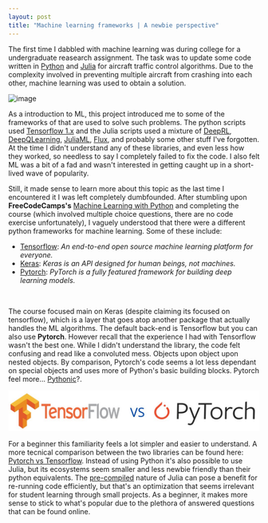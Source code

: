 ```yaml
---
layout: post
title: "Machine learning frameworks | A newbie perspective"
---
```


The first time I dabbled with machine learning was during college for a undergraduate reasearch assignment. The task was to update some code written in [Python](https://www.python.org/) and [Julia](https://julialang.org/) for aircraft traffic control algorithms. Due to the complexity involved in preventing multiple aircraft from crashing into each other, machine learning was used to obtain a solution.

![image](https://www.mdpi.com/symmetry/symmetry-12-00985/article_deploy/html/images/symmetry-12-00985-g001-550.jpg)

As a introduction to ML, this project introduced me to some of the frameworks of that are used to solve such problems. The python scripts used [Tensorflow 1.x](https://www.tensorflow.org/) and the Julia scripts used a mixture of [DeepRL](https://github.com/mkschleg/DeepRL.jl), [DeepQLearning](https://github.com/JuliaPOMDP/DeepQLearning.jl), [JuliaML](https://github.com/JuliaML), [Flux](https://fluxml.ai/Flux.jl/stable/), and probably some other stuff I've forgotten. At the time I didn't understand any of these libraries, and even less how they worked, so needless to say I completely failed to fix the code. I also felt ML was a bit of a fad and wasn't interested in getting caught up in a short-lived wave of popularity. 
 
Still, it made sense to learn more about this topic as the last time I encountered it I was left completely dumbfounded. After stumbling upon __FreeCodeCamps's__ [Machine Learning with Python](https://www.freecodecamp.org/learn/machine-learning-with-python/) and completing the course (which involved multiple choice questions, there are no code exercise unfortunately), I vaguely understood that there were a different python frameworks for machine learning. Some of these include:

- [Tensorflow](https://www.tensorflow.org/): _An end-to-end open source machine learning platform for everyone._
- [Keras](https://keras.io/): _Keras is an API designed for human beings, not machines._
- [Pytorch](https://pytorch.org/): _PyTorch is a fully featured framework for building deep learning models._   
<br>

The course focused main on Keras (despite claiming its focused on tensorflow), which is a layer that goes atop another package that actually handles the ML algorithms. The default back-end is Tensorflow but you can also use __Pytorch__. However recall that the experience I had with Tensorflow wasn't the best one. While I didn't understand the library, the code felt confusing and read like a convoluted mess. Objects upon object upon nested objects. By comparison, Pytorch's code seems a lot less dependant on special objects and uses more of Python's basic building blocks. Pytorch feel more... [Pythonic](https://builtin.com/data-science/pythonic)?.

![image](/img/machine-learning/framworks.jpg)

For a beginner this familiarity feels a lot simpler and easier to understand. A more tecnical comparison between the two libraries can be found here: [Pytorch vs Tensorflow](https://realpython.com/pytorch-vs-tensorflow/). Instead of using Python it's also possible to use Julia, but its ecosystems seem smaller and less newbie friendly than their python equivalents. The [pre-compiled](https://julialang.github.io/PrecompileTools.jl/stable/) nature of Julia can pose a benefit for re-running code efficiently, but that's an optimization that seems irrelevant for student learning through small projects. As a beginner, it makes more sense to stick to what's popular due to the plethora of answered questions that can be found online.
